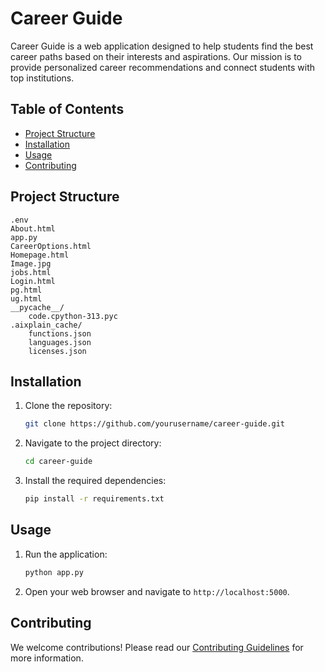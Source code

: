# Career Guide

Career Guide is a web application designed to help students find the best career paths based on their interests and aspirations. Our mission is to provide personalized career recommendations and connect students with top institutions.

## Table of Contents

- [Project Structure](#project-structure)
- [Installation](#installation)
- [Usage](#usage)
- [Contributing](#contributing)

## Project Structure

```
.env
About.html
app.py
CareerOptions.html
Homepage.html
Image.jpg
jobs.html
Login.html
pg.html
ug.html
__pycache__/
    code.cpython-313.pyc
.aixplain_cache/
    functions.json
    languages.json
    licenses.json
```

## Installation

1. Clone the repository:
    ```sh
    git clone https://github.com/yourusername/career-guide.git
    ```
2. Navigate to the project directory:
    ```sh
    cd career-guide
    ```
3. Install the required dependencies:
    ```sh
    pip install -r requirements.txt
    ```

## Usage

1. Run the application:
    ```sh
    python app.py
    ```
2. Open your web browser and navigate to `http://localhost:5000`.

## Contributing

We welcome contributions! Please read our [Contributing Guidelines](CONTRIBUTING.md) for more information.

